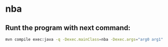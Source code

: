 # nba

## Runt the program with next command:

```bash
mvn compile exec:java -q -Dexec.mainClass=nba -Dexec.args="arg0 arg1"
```
